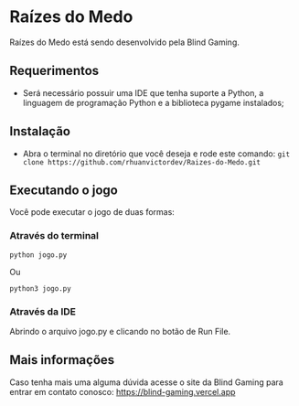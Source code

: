 # Raízes do Medo

Raízes do Medo está sendo desenvolvido pela Blind Gaming. 

## Requerimentos

- Será necessário possuir uma IDE que tenha suporte a Python, a linguagem de programação Python e a biblioteca pygame instalados;

## Instalação
- Abra o terminal no diretório que você deseja e rode este comando: `git clone https://github.com/rhuanvictordev/Raizes-do-Medo.git` 

## Executando o jogo

Você pode executar o jogo de duas formas:

### Através do terminal

`python jogo.py`

Ou 

`python3 jogo.py`

### Através da IDE

Abrindo o arquivo jogo.py e clicando no botão de Run File. 

## Mais informações

Caso tenha mais uma alguma dúvida acesse o site da Blind Gaming para entrar em contato conosco: https://blind-gaming.vercel.app